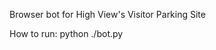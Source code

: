 ﻿Browser bot for High View's Visitor Parking Site

How to run:
  python ./bot.py <passcode> <car make> <car model> <plate> <email> 
